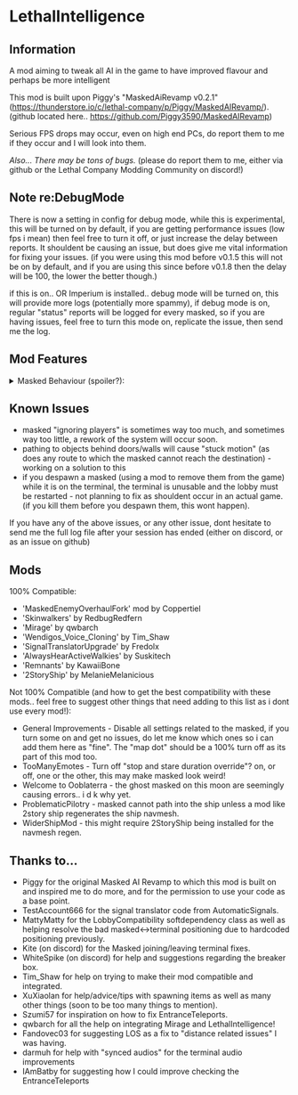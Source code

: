 # LethalIntelligence

## Information

A mod aiming to tweak all AI in the game to have improved flavour and perhaps be more intelligent

This mod is built upon Piggy's "MaskedAiRevamp v0.2.1" (https://thunderstore.io/c/lethal-company/p/Piggy/MaskedAIRevamp/). (github located here.. https://github.com/Piggy3590/MaskedAIRevamp)

Serious FPS drops may occur, even on high end PCs, do report them to me if they occur and I will look into them.

*Also... There may be tons of bugs.* (please do report them to me, either via github or the Lethal Company Modding Community on discord!)

## Note re:DebugMode
There is now a setting in config for debug mode, while this is experimental, this will be turned on by default, if you are getting performance issues (low fps i mean) then feel free to turn it off, or just increase the delay between reports. It shouldent be causing an issue, but does give me vital information for fixing your issues. (if you were using this mod before v0.1.5 this will not be on by default, and if you are using this since before v0.1.8 then the delay will be 100, the lower the better though.)

if this is on.. OR Imperium is installed.. debug mode will be turned on, this will provide more logs (potentially more spammy), if debug mode is on, regular "status" reports will be logged for every masked, so if you are having issues, feel free to turn this mode on, replicate the issue, then send me the log.

## Mod Features
<details>
  <summary>Masked Behaviour (spoiler?):</summary>

* Aggressive
    * If you have a dropped shotgun, pick it up and shoot people. (currently disabled - fixing soon)
    * If there is a player with a shotgun, attack with a shovel type item. (currently disabled - fixing soon)
    * will almost always target a detected player. (also has a player focus where they 100% focus on chasing you til you are dead)

* Stealthy
    * Will mimic players
    * will hide from players
    * very unlikely to target players
    * Can pick up and use WalkieTalkies

* Cunning
    * Stealing items in the area around the ship and hiding them in bushes (max 5 items)
    * Call a fake dropship using the terminal
    * Tampers with the breaker box to turn off the lights, will keep turning the lights off while they are alive and the lights are turned on.

* Deceiving
    * Uses terminal codes to make you think someone is in the ship and help/hinder you.
    * will tend to ignore (not attack) you in favour of making you beleive they are a player.
    * Can pick up and use WalkieTalkies

* Insane
    * Uses signal translator to make you think someone is in the ship and help/hinder you.
    * can "sabotage" the apparatus (after 2pm only)
    * will make the ship take off after it has completed sabotaging the apparatus.. fair warning will occur as long as you own a signal translator.
    * will tend to target players more than most other personalities
    * Can pick up and use WalkieTalkies

 </details>

## Known Issues
- masked "ignoring players" is sometimes way too much, and sometimes way too little, a rework of the system will occur soon.
- pathing to objects behind doors/walls will cause "stuck motion" (as does any route to which the masked cannot reach the destination) - working on a solution to this
- if you despawn a masked (using a mod to remove them from the game) while it is on the terminal, the terminal is unusable and the lobby must be restarted - not planning to fix as shouldent occur in an actual game. (if you kill them before you despawn them, this wont happen).

If you have any of the above issues, or any other issue, dont hesitate to send me the full log file after your session has ended (either on discord, or as an issue on github)

## Mods
100% Compatible:
+ 'MaskedEnemyOverhaulFork' mod by Coppertiel
+ 'Skinwalkers' by RedbugRedfern
+ 'Mirage' by qwbarch
+ 'Wendigos_Voice_Cloning' by Tim_Shaw
+ 'SignalTranslatorUpgrade' by Fredolx
+ 'AlwaysHearActiveWalkies' by Suskitech
+ 'Remnants' by KawaiiBone
+ '2StoryShip' by MelanieMelanicious

Not 100% Compatible (and how to get the best compatibility with these mods.. feel free to suggest other things that need adding to this list as i dont use every mod!):
+ General Improvements - Disable all settings related to the masked, if you turn some on and get no issues, do let me know which ones so i can add them here as "fine". The "map dot" should be a 100% turn off as its part of this mod too.
+ TooManyEmotes - Turn off "stop and stare duration override"? on, or off, one or the other, this may make masked look weird!
+ Welcome to Ooblaterra - the ghost masked on this moon are seemingly causing errors.. i d k why yet.
+ ProblematicPilotry - masked cannot path into the ship unless a mod like 2story ship regenerates the ship navmesh.
+ WiderShipMod - this might require 2StoryShip being installed for the navmesh regen.

## Thanks to...
- Piggy for the original Masked AI Revamp to which this mod is built on and inspired me to do more, and for the permission to use your code as a base point.
- TestAccount666 for the signal translator code from AutomaticSignals.
- MattyMatty for the LobbyCompatibility softdependency class as well as helping resolve the bad masked<->terminal positioning due to hardcoded positioning previously.
- Kite (on discord) for the Masked joining/leaving terminal fixes.
- WhiteSpike (on discord) for help and suggestions regarding the breaker box.
- Tim_Shaw for help on trying to make their mod compatible and integrated.
- XuXiaolan for help/advice/tips with spawning items as well as many other things (soon to be too many things to mention).
- Szumi57 for inspiration on how to fix EntranceTeleports.
- qwbarch for all the help on integrating Mirage and LethalIntelligence!
- Fandovec03 for suggesting LOS as a fix to "distance related issues" I was having.
- darmuh for help with "synced audios" for the terminal audio improvements
- IAmBatby for suggesting how I could improve checking the EntranceTeleports
